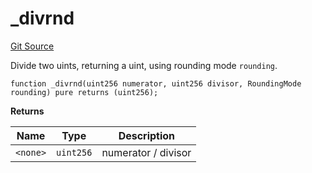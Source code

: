 # _divrnd
[Git Source](https://github.com/larrythecucumber321/protocol/blob/77d337b8595ba96d069ded321419b36a61984170/contracts/libraries/Fixed.sol)

Divide two uints, returning a uint, using rounding mode `rounding`.


```solidity
function _divrnd(uint256 numerator, uint256 divisor, RoundingMode rounding) pure returns (uint256);
```
**Returns**

|Name|Type|Description|
|----|----|-----------|
|`<none>`|`uint256`|numerator / divisor|


